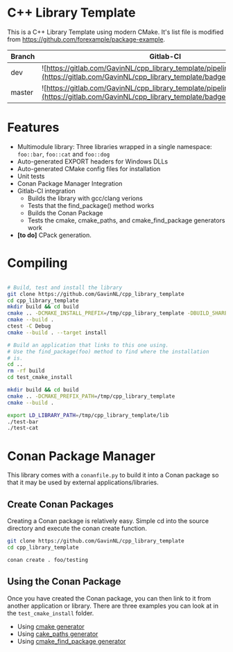 # C++ Library Template

This is a C++ Library Template using modern CMake. It's list file is modified
from https://github.com/forexample/package-example.

| Branch | Gitlab-CI |
|--------|-----------|
| dev    | ![https://gitlab.com/GavinNL/cpp_library_template/pipelines/](https://gitlab.com/GavinNL/cpp_library_template/badges/dev/build.svg)  |
| master | ![https://gitlab.com/GavinNL/cpp_library_template/pipelines/](https://gitlab.com/GavinNL/cpp_library_template/badges/master/build.svg)  |



# Features

* Multimodule library: Three libraries wrapped in a single namespace: `foo::bar`, `foo::cat` and `foo::dog`
* Auto-generated EXPORT headers for Windows DLLs
* Auto-generated CMake config files for installation
* Unit tests
* Conan Package Manager Integration
* Gitlab-CI integration
  * Builds the library with gcc/clang verions
  * Tests that the find_package() method works
  * Builds the Conan Package
  * Tests the cmake, cmake_paths, and cmake_find_package generators work
* **[to do]** CPack generation.


# Compiling

```Bash

# Build, test and install the library
git clone https://github.com/GavinNL/cpp_library_template
cd cpp_library_template
mkdir build && cd build
cmake .. -DCMAKE_INSTALL_PREFIX=/tmp/cpp_library_template -DBUILD_SHARED_LIBS:BOOL=TRUE
cmake --build .
ctest -C Debug
cmake --build . --target install

# Build an application that links to this one using.
# Use the find_package(foo) method to find where the installation
# is.
cd ..
rm -rf build
cd test_cmake_install

mkdir build && cd build
cmake .. -DCMAKE_PREFIX_PATH=/tmp/cpp_library_template
cmake --build .

export LD_LIBRARY_PATH=/tmp/cpp_library_template/lib
./test-bar
./test-cat

```

# Conan Package Manager

This library comes with a `conanfile.py` to build it into a Conan package so that
it may be used by external applications/libraries.

## Create Conan Packages

Creating a Conan package is relatively easy. Simple cd into the source directory
and execute the conan create function.

```bash
git clone https://github.com/GavinNL/cpp_library_template
cd cpp_library_template

conan create . foo/testing
```

## Using the Conan Package

Once you have created the Conan package, you can then link to it from another
application or library. There are three examples you can look at in the
`test_cmake_install` folder.

* Using [cmake generator](test_cmake_install/conan_cmake_generator)
* Using [cake_paths generator](test_cmake_install/conan_cmake_paths_generator)
* Using [cmake_find_package generator](test_cmake_install/conan_cmake_find_package_generator)

